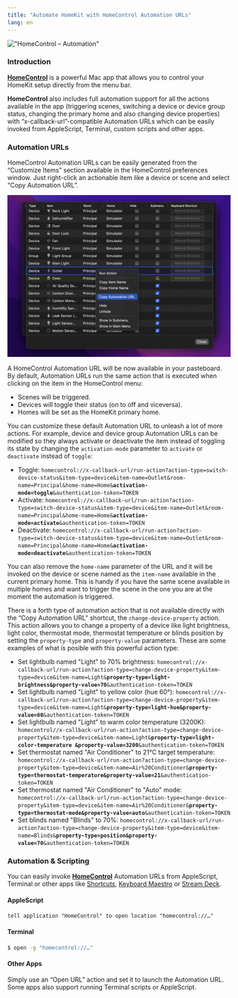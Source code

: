 ```yaml
---
title: "Automate HomeKit with HomeControl Automation URLs"
lang: en
---
```


!["HomeControl – Automation"](/media/2022/01/homecontrol-automation-post.png)

### Introduction

[**HomeControl**][homecontrol] is a powerful Mac app that allows you to control your HomeKit setup directly from the menu bar.

**HomeControl** also includes full automation support for all the actions available in the app (triggering scenes, switching a device or device group status, changing the primary home and also changing device properties) with “x-callback-url”-compatible Automation URLs which can be easily invoked from AppleScript, Terminal, custom scripts and other apps.

### Automation URLs

HomeControl Automation URLs can be easily generated from the “Customize Items” section available in the HomeControl preferences window. Just right-click an actionable item like a device or scene and select “Copy Automation URL”.

![HomeControl – Copy Automation URL](/media/2022/01/homecontrol-app-automation-url.png)

A HomeControl Automation URL will be now available in your pasteboard. By default, Automation URLs run the same action that is executed when clicking on the item in the HomeControl menu:

- Scenes will be triggered.
- Devices will toggle their status (on to off and viceversa).
- Homes will be set as the HomeKit primary home.

You can customize these default Automation URL to unleash a lot of more actions. For example, device and device group Automation URLs can be modified so they always activate or deactivate the item instead of toggling its state by changing the `activation-mode` parameter to `activate` or `deactivate` instead of `toggle`:

- Toggle: <span style="color:var(--soft-gray-color);">`homecontrol://x-callback-url/run-action?action-type=switch-device-status&item-type=device&item-name=Outlet&room-name=Principal&home-name=Home&`**<span style="color:var(--default-text-color);">`activation-mode=toggle`</span>**<span style="color:var(--soft-gray-color);">`&authentication-token=TOKEN`</span>
- Activate: <span style="color:var(--soft-gray-color);">`homecontrol://x-callback-url/run-action?action-type=switch-device-status&item-type=device&item-name=Outlet&room-name=Principal&home-name=Home&`**<span style="color:var(--default-text-color);">`activation-mode=activate`</span>**`&authentication-token=TOKEN`</span>
- Deactivate: <span style="color:var(--soft-gray-color);">`homecontrol://x-callback-url/run-action?action-type=switch-device-status&item-type=device&item-name=Outlet&room-name=Principal&home-name=Home&`**<span style="color:var(--default-text-color);">`activation-mode=deactivate`</span>**`&authentication-token=TOKEN`</span>

You can also remove the `home-name` parameter of the URL and it will be invoked on the device or scene named as the `item-name` available in the current primary home. This is handy if you have the same scene available in multiple homes and want to trigger the scene in the one you are at the moment the automation is triggered.

There is a forth type of automation action that is not available directly with the “Copy Automation URL” shortcut, the `change-device-property` action. This action allows you to change a property of a device like light brightness, light color, thermostat mode, thermostat temperature or blinds position by setting the `property-type` and `property-value` parameters. These are some examples of what is posible with this powerful action type:

- Set lightbulb named "Light" to 70% brightness: <span style="color:var(--soft-gray-color);">`homecontrol://x-callback-url/run-action?action-type=change-device-property&item-type=device&item-name=Light&`**<span style="color:var(--default-text-color);">`property-type=light-brightness&property-value=70`</span>**`&authentication-token=TOKEN`</span>
- Set lightbulb named "Light" to yellow color (hue 60°): <span style="color:var(--soft-gray-color);">`homecontrol://x-callback-url/run-action?action-type=change-device-property&item-type=device&item-name=Light&`**<span style="color:var(--default-text-color);">`property-type=light-hue&property-value=60`</span>**`&authentication-token=TOKEN`</span>
- Set lightbulb named "Light" to warm color temperature (3200K): <span style="color:var(--soft-gray-color);">`homecontrol//x-callback-url/run-action?action-type=change-device-property&item-type=device&item-name=Light&`**<span style="color:var(--default-text-color);">`property-type=light-color-temperature &property-value=3200`</span>**`&authentication-token=TOKEN`</span>
- Set thermostat named "Air Conditioner" to 21°C target temperature: <span style="color:var(--soft-gray-color);">`homecontrol://x-callback-url/run-action?action-type=change-device-property&item-type=device&item-name=Air%20Conditioner&`**<span style="color:var(--default-text-color);">`property-type=thermostat-temperature&property-value=21`</span>**`&authentication-token=TOKEN`</span>
- Set thermostat named "Air Conditioner" to "Auto" mode: <span style="color:var(--soft-gray-color);">`homecontrol://x-callback-url/run-action?action-type=change-device-property&item-type=device&item-name=Air%20Conditioner&`**<span style="color:var(--default-text-color);">`property-type=thermostat-mode&property-value=auto`</span>**`&authentication-token=TOKEN`</span>
- Set blinds named "Blinds" to 70%: <span style="color:var(--soft-gray-color);">`homecontrol://x-callback-url/run-action?action-type=change-device-property&item-type=device&item-name=Blinds&`**<span style="color:var(--default-text-color);">`property-type=position&property-value=70`</span>**`&authentication-token=TOKEN`</span>

### Automation & Scripting

You can easily invoke [**HomeControl**][homecontrol] Automation URLs from AppleScript, Terminal or other apps like [Shortcuts](https://support.apple.com/guide/shortcuts/welcome/ios), [Keyboard Maestro](https://www.keyboardmaestro.com/) or [Stream Deck](https://www.elgato.com/es/stream-deck).

#### AppleScript

```applescript
tell application "HomeControl" to open location "homecontrol://…"
```

#### Terminal

```bash
$ open -g "homecontrol://…"
```

#### Other Apps

Simply use an “Open URL” action and set it to launch the Automation URL. Some apps also support running Terminal scripts or AppleScript.

[homecontrol]: https://pvieito.com/apps?redirect=homecontrol&utm_campaign=pvieito-post-automation#app-homecontrol
